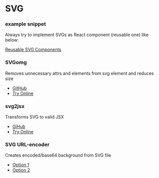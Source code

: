 
# SVG 
### example snippet
Always try to implement SVGs as React component (reusable one) like below:

[Reusable SVG Components ](https://github.com/cleo-one/front-end-docs/blob/master/snippets/svg)



### SVGomg 
Removes unnecessary attrs and elements from svg element and reduces size
* [GitHub](https://github.com/jakearchibald/svgomg)
* [Try Online](https://jakearchibald.github.io/svgomg/)

### svg2jsx
Transforms SVG to valid JSX
* [GiHub](https://github.com/balajmarius/svg2jsx)
* [Try Online](https://svg2jsx.com/)


### SVG URL-encoder
Creates encoded/base64 background from SVG file
* [Option 1](https://yoksel.github.io/url-encoder/)
* [Option 2](https://codepen.io/elliz/full/ygvgay)


